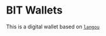 BIT Wallets
===============

This is a digital wallet based on [`langou`]


[`langou`]: https://github.com/louis-tru/langou

